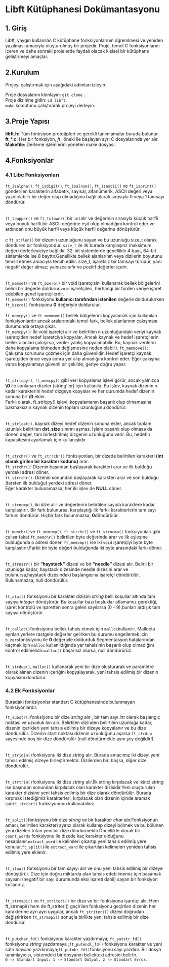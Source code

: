 # Libft Kütüphanesi Dokümantasyonu

## 1. Giriş
Libft, yaygın kullanılan C kütüphane fonksiyonlarının öğrenilmesi ve yeniden yazılması amacıyla oluşturulmuş bir projedir. Proje, temel C fonksiyonlarını içeren ve daha sonraki projelerde faydalı olacak kişisel bir kütüphane geliştirmeyi amaçlar.
<br/>
## 2.Kurulum
Projeyi çalıştırmak için aşağıdaki adımları izleyin:

Proje dosyalarını klonlayın: `git clone` . <repo-url> <br/>
Proje dizinine gidin: `cd libft`. <br/>
`make` komutunu çalıştırarak projeyi derleyin.<br/>
## 3.Proje Yapısı
**libft.h:** Tüm fonksiyon prototipleri ve gerekli tanımlamalar burada bulunur.<br/>
**ft_*.c:** Her bir fonksiyon, *ft_* öneki ile başlayan ayrı C dosyalarında yer alır.<br/>
**Makefile:** Derleme işlemlerini yöneten make dosyası.<br/>
## 4.Fonksiyonlar 
### 4.1 Libc Fonksiyonları
`ft_isalpha()`, `ft_isdigit()`, `ft_isalnum()`, `ft_isascii()` ve `ft_isprint()` gönderilen karakterin alfabetik, sayısal, alfanümerik, ASCII değeri veya yazdırılabilir bir değer olup olmadığına bağlı olarak sırasıyla 0 veya 1 tamsayı döndürür. <br/>
<br/><br/>
`ft_toupper()` ve `ft_tolower()`bir `int`alır ve değerinin sırasıyla küçük harfli veya büyük harfli bir ASCII değerine eşit olup olmadığını kontrol eder ve ardından onu büyük harfli veya küçük harfli değerine dönüştürür.<br/>
<br/>c
`ft_strlen()` bir dizenin uzunluğunu sayan ve bu uzunluğu size_t olarak döndüren bir fonksiyondur. `size_t` ile ilk burada karşılaşırız maksimum değeri derlerleyiciye bağlıdır. 32-bit sistemlerde genellikle 4 bayt, 64-bit sistemlerde ise 8 bayttır.Genellikle bellek alanlarının veya dizilerin boyutunu temsil etmek amacıyla tercih edilir. size_t, işaretsiz bir tamsayı türüdür, yani negatif değer almaz; yalnızca sıfır ve pozitif değerler içerir. <br/>
<br/><br/>
`ft_memset()` ve `ft_bzero()` bir void işaretçisini kullanarak bellek bölgelerini belirli bir değerle doldurur.`void` işaretçileri, herhangi bir türden veriye işaret edebilen genel işaretçilerdir.<br/>
`ft_memset()` fonksiyonu **kullanıcı tarafından istenilen** değerle doldurulurken `ft_bzero()` fonksiyonu **0** değeriyle doldurulur.
<br/><br/>
`ft_memcpy()` ve `ft_memmove()` bellek bölgelerini kopyalamak için kullanılan fonksiyonlardır ancak aralarındaki temel fark, bellek alanlarının çakışması durumunda ortaya çıkar.<br>
`ft_memcpy()`: İki void işaretçi alır ve belirtilen n uzunluğundaki veriyi kaynak işaretçiden hedef işaretçiye kopyalar. Ancak kaynak ve hedef işaretçilerin bellek alanları çakışırsa, veriler yanlış kopyalanabilir. Bu, kaynak verilerin daha kopyalama bitmeden değişmesine neden olabilir.
`ft_memmove()`: Çakışma sorununu çözmek için daha güvenlidir. Hedef işaretçi kaynak işaretçiden önce veya sonra yer alıp almadığını kontrol eder. Eğer çakışma varsa kopyalamayı güvenli bir şekilde, geriye doğru yapar.<br/>
<br/><br/>
`ft_strlcpy()`, `ft_memcpy()` gibi veri kopyalama işlevi görür, ancak yalnızca **\0** ile sonlanan  dizeler (string'ler) için kullanılır. Bu işlev, kaynak dizenin n kadar karakterini hedef dizgeye kopyalar ve her durumda hedef dizenin sonuna bir **\0** ekler.<br/>
Farklı olarak, ft_strlcpy() işlevi, kopyalamanın başarılı olup olmamasına bakmaksızın kaynak dizenin toplam uzunluğunu döndürür. <br/>
<br/><br/>
`ft_strlcat()`, kaynak dizeyi hedef dizenin sonuna ekler, ancak toplam uzunluk belirtilen **dst_size** sınırını aşmaz. İşlem başarılı olup olmasa da dönen değer, tam birleştirilmiş dizgenin uzunluğunu verir. Bu, hedefin kapasitesini ayarlamak için kullanışlıdır.<br/>
<br/><br/>
`ft_strchr()` ve `ft_strrchr()` fonksiyonları, bir dizede belirtilen karakteri **(int olarak girilen bir karakter kodunu)** arar.<br/>
`ft_strchr()`: Dizenin başından başlayarak karakteri arar ve ilk bulduğu yerdeki adresi döner.<br/>
`ft_strrchr()`: Dizenin sonundan başlayarak karakteri arar ve son bulduğu (tersten ilk bulduğu) yerdeki adresi döner.<br/>
Eğer karakter bulunamazsa, her iki işlev de **NULL** döner.<br/><br/>
<br/>
`ft_strncmp()`, iki dize alır ve değerlerini belirtilen sayıda karaktere kadar karşılaştırır. Bir fark bulunursa, karşılaştığı ilk farklı karakterlerin tam sayı farkını döndürür. Hiçbir fark bulunmazsa, **0**döndürülür.<br/>
<br/><br/>
`ft_memchr()`ve `ft_memcmp()`, `ft_strchr()` ve `ft_strncmp()` fonksiyonları gibi çalışır fakat `ft_memchr()` belirtilen byte değerinde arar ve ilk eşleşme bulduğunda o adresi döner.
`ft_memcmp()` ise iki `void` işaretçiyi byte byte karşılaştırır.Farklı bir byte değeri bulduğunda iki byte arasındaki farkı döner.<br/>
<br/><br/>
`ft_strnstr()` bir **“haystack"** dizesi ve bir **“needle”** dizesi alır. Belirli bir uzunluğa kadar, haystack dizesinde needle dizesini arar ve bulunursa,haystack dizesindeki başlangıcına işaretçi döndürülür. Bulunamazsa, null döndürülür.<br/>
<br/><br/>
`ft_atoi()` fonksiyonu bir karakter dizisini *string* belli koşullar altında tam sayıya *integer* dönüştürür. Bu koşullar bazı boşluklar atlamamız gerektiği, işaret kontrolü ve işaretten sonra gelen sayılarsa (0 - 9),bunları ardışık tam sayıya dönüştürür.<br/>
<br/><br/>
`ft_calloc()`fonksiyonu bellek tahsis etmek için `malloc`kullanılır. Mallocta ayrılan yerlere rastgele değerler gelirken bu durumu engellemek için `b_zero`fonksiyonu ile **0** değeriyle doldurduk.Segmentasyon hatalarından kaçmak için `malloc` kullanıldığında yer tahsisinin başarılı olup olmadığını kontrol edilmelidir.`malloc()` başarısız olursa, null döndürürüz.<br/>
<br/><br/>
`ft_strdup()`, `malloc()` kullanarak yeni bir dize oluşturarak ve parametre olarak alınan dizenin içeriğini kopyalayarak, yeni tahsis edilmiş bir dizenin kopyasını döndürür.<br/>
### 4.2 Ek Fonksiyonlar

Buradaki fonksiyonlar standart C kütüphanesinde bulunmayan fonksiyonlardır.

`ft_substr()`fonksiyonu bir dize *string* alır , bir tam sayı *int* olarak başlangıç noktası ve uzunluk *len* alır. Belirtilen dizinden belirtilen uzunluğa kadar, dizenin içerikleri yeni tahsis edilmiş bir dizeye kopyalanır ve bu dize döndürülür. Dizenin start noktası dizenin uzunluğunu aşarsa `ft_strdup` sayesinde boş bir dize döndürülür (null döndürmekle aynı şey değildir!).<br/>
<br/><br/>
`ft_strjoin()`fonksiyonu iki dize *string* alır. Burada amacımız iki dizeyi yeni tahsis edilmiş dizeye birleştirmektir. Dizilerden biri boşsa, diğer dize döndürülür.<br/>
<br/><br/>
`ft_strtrim()`fonksiyonu iki dize *string* alır.İlk string kırpılacak ve ikinci string ise başından sonundan kırpılacak olan karakter dizisidir.Yeni oluşturulan karakter dizisine yeni tahsis edilmiş bir dize olarak döndürülür. Burada kırpmak istediğimiz karakterleri, kırpılacak olan dizenin içinde aramak için`ft_strchr()` fonksiyonunu kullanabiliriz.<br/>
<br/><br/>
`ft_split()`fonksiyonu bir dize *string* ve bir karakter *char* alır.Fonksiyonun amacı, belirtilen karakteri ayırıcı olarak kullanıp dizeyi bölmek ve bu bölünen yeni dizeleri tutan yeni bir dize döndürmektir.Öncellikle olarak bir `count_words` fonksiyonu ile dizede kaç karakter olduğunu hesaplanır.`extract_word` ile kelimleri çıkartıp yeni tahsis edilmiş yere konulur.`ft_split()`ile `extract_word` ile çıkartılan kelimeleri yeniden tahsis edilmiş yere eklenir.<br/>
<br/><br/>
`ft_itoa()` fonksiyonu bir tam sayıyı alır ve onu yeni tahsis edilmiş bir dizeye dönüştürür. Dize için doğru miktarda alan tahsis edebilmemiz için basamak sayısını (negatif bir sayı durumunda eksi işareti dahil) sayan bir fonksiyon kullanırız.<br/>
<br/><br/>
`ft_strmapi()` ve `ft_striteri()` bir dize ve bir fonksiyona işaretçi alır. Hem ft_strmapi() hem de ft_striteri() geçirilen fonksiyonu geçirilen dizenin her karakterine ayrı ayrı uygular, ancak `ft_striteri()` dizeyi doğrudan değiştirirken `ft_strmapi()` sonuçla birlikte yeni tahsis edilmiş bir dize döndürür.<br/>
<br/><br/>
`ft_putchar_fd()` fonksiyonu karakter yazdırmaya; `ft_putstr_fd()` fonksiyonu *string* yazdırmaya ;`ft_putendl_fd()` fonksiyonu karakter ve yeni satır *newline* yazdırmaya;`ft_putnbr_fd()`fonksiyonu sayı yazdırır. Bir dosya tanımlayıcısı, sistemdeki bir dosyanın bellekteki adresini belirtir. <br/>
`0 -> Standart Input.
1 -> Standart Output.
2 -> Standart Error.` <br/><br/>
